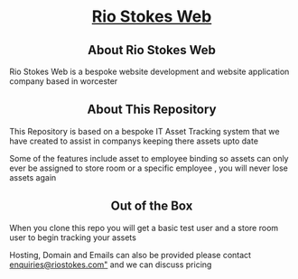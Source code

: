 <h1 align="center" ><a href="https://riostokes.com">Rio Stokes Web</a></h1>

<h2 align="center">About Rio Stokes Web</h2>
<p>Rio Stokes Web is a bespoke website development and website application company based in worcester</p>

<h2 align="center">About This Repository</h2>
<p>This Repository is based on a bespoke IT Asset Tracking system that we have created to assist in companys keeping there assets upto date</p>
<p>Some of the features include asset to employee binding so assets can only ever be assigned to store room or a specific employee , you will never lose assets again</p>

<h2 align="center">Out of the Box</h2>
<p>When you clone this repo you will get a basic test user and a store room user to begin tracking your assets</p>
<p>Hosting, Domain and Emails can also be provided please contact <a href="mailto:enquiries@riostokes.com">enquiries@riostokes.com"</a> and we can discuss pricing</p>
